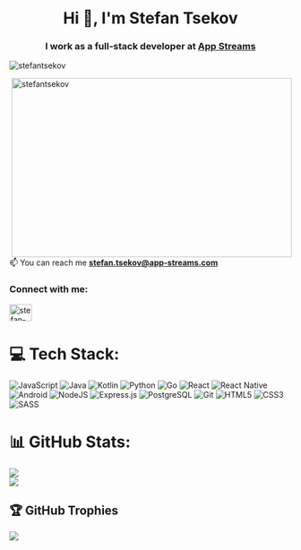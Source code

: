 <h1 align="center">Hi 👋, I'm Stefan Tsekov</h1>
<h3 align="center">I work as a full-stack developer at <a href="https://app-streams.com" target="blank">App Streams</a></h3>

<p align="left"> <img src="https://komarev.com/ghpvc/?username=stefantsekov&label=Profile%20views&color=0e75b6&style=flat" alt="stefantsekov" /> </p>
<img align="right" alt="stefantsekov" src="https://github.com/abhisheknaiidu/abhisheknaiidu/blob/master/code.gif?raw=true" width="500" height="320" />

📫 You can reach me **stefan.tsekov@app-streams.com**

<h3 align="left">Connect with me:</h3>
<p align="left">
 <a href="https://www.linkedin.com/in/stsekov/" target="blank"><img align="center" src="https://raw.githubusercontent.com/rahuldkjain/github-profile-readme-generator/master/src/images/icons/Social/linked-in-alt.svg" alt="stefan-tsekov" height="30" width="40" /></a>
</p>

 # 💻 Tech Stack:
![JavaScript](https://img.shields.io/badge/javascript-%23323330.svg?style=for-the-badge&logo=javascript&logoColor=%23F7DF1E) 
![Java](https://img.shields.io/badge/Java-ED8B00?style=for-the-badge&logo=java&logoColor=white)
![Kotlin](https://img.shields.io/badge/Kotlin-0095D5?&style=for-the-badge&logo=kotlin&logoColor=white)
![Python](https://img.shields.io/badge/Python-3776AB?style=for-the-badge&logo=python&logoColor=white)
![Go](https://img.shields.io/badge/Go-00ADD8?style=for-the-badge&logo=go&logoColor=white)
![React](https://img.shields.io/badge/react-%2320232a.svg?style=for-the-badge&logo=react&logoColor=%2361DAFB)
![React Native](https://img.shields.io/badge/React_Native-20232A?style=for-the-badge&logo=react&logoColor=61DAFB)
![Android](https://img.shields.io/badge/Android-3DDC84?style=for-the-badge&logo=android&logoColor=white) 
![NodeJS](https://img.shields.io/badge/Node.js-43853D?style=for-the-badge&logo=node.js&logoColor=white)
![Express.js](https://img.shields.io/badge/express.js-%23404d59.svg?style=for-the-badge&logo=express&logoColor=%2361DAFB)
![PostgreSQL](https://img.shields.io/badge/PostgreSQL-316192?style=for-the-badge&logo=postgresql&logoColor=white)
![Git](https://img.shields.io/badge/GIT-E44C30?style=for-the-badge&logo=git&logoColor=white)
![HTML5](https://img.shields.io/badge/HTML5-E34F26?style=for-the-badge&logo=html5&logoColor=white)
![CSS3](https://img.shields.io/badge/css3-%231572B6.svg?style=for-the-badge&logo=css3&logoColor=white)
![SASS](https://img.shields.io/badge/Sass-CC6699?style=for-the-badge&logo=sass&logoColor=white)

# 📊 GitHub Stats:
![](https://github-readme-stats.vercel.app/api?username=stefantsekov&theme=dark&hide_border=false&include_all_commits=true&count_private=true&hide=stars,prs,issues,contribs)<br/>
![](https://github-readme-streak-stats.herokuapp.com/?user=stefantsekov&theme=dark&hide_border=false)<br/>

## 🏆 GitHub Trophies
![](https://github-profile-trophy.vercel.app/?username=stefantsekov&theme=dark&no-frame=true&no-bg=true&margin-w=4)
